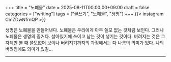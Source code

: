 +++
title = "노폐물"
date = 2025-08-11T00:00:00+09:00
draft = false
categories = ["writing"]
tags = ["글쓰기", "노폐물", "생명"]
+++
{{< instagram CmZDwNfrnQP >}}

생명은 노폐물을 만들어낸다.
노폐물은 우리에게 아무 쓸모 없는 것처럼 보인다.
그러나 노폐물은 생명의 증거다.
살아있기에 쓰이고 남는 것이 생기는 것이다.
버려지는 것은 그 자체만 볼 때 쓸모없어 보이나 버려지기까지의 과정에서는 다 나름의 의미가 있다.
나의 버려짐에도 의미가 있길...

---

